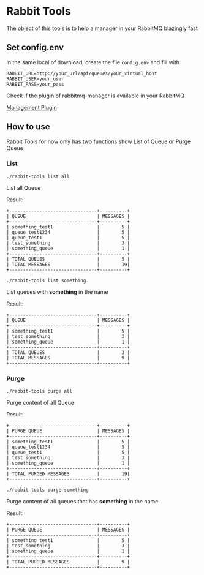 # Rabbit Tools

The object of this tools is to help a manager in your RabbitMQ blazingly fast

## Set config.env

In the same local of download, create the file `config.env` and fill with

```
RABBIT_URL=http://your_url/api/queues/your_virtual_host
RABBIT_USER=your_user
RABBIT_PASS=your_pass
```

Check if the plugin of rabbitmq-manager is available in your RabbitMQ

[Management Plugin](https://www.rabbitmq.com/management.html)

## How to use

Rabbit Tools for now only has two functions show List of Queue or Purge Queue

### List

```
./rabbit-tools list all
```

List all Queue

Result:
```
+--------------------------------+----------+
| QUEUE                          | MESSAGES |
+--------------------------------+----------+
| something_test1                |        5 |
| queue_test1234                 |        5 |
| queue_test1                    |        5 |
| test_something                 |        3 |
| something_queue                |        1 |
+--------------------------------+----------+
| TOTAL QUEUES                   |        5 |
| TOTAL MESSAGES                 |        19|
+--------------------------------+----------+
```

```
./rabbit-tools list something
```

List queues with **something** in the name

Result:
```
+--------------------------------+----------+
| QUEUE                          | MESSAGES |
+--------------------------------+----------+
| something_test1                |        5 |
| test_something                 |        3 |
| something_queue                |        1 |
+--------------------------------+----------+
| TOTAL QUEUES                   |        3 |
| TOTAL MESSAGES                 |        9 |
+--------------------------------+----------+
```



### Purge

```
./rabbit-tools purge all
```
Purge content of all Queue

Result:
```
+--------------------------------+----------+
| PURGE QUEUE                    | MESSAGES |
+--------------------------------+----------+
| something_test1                |        5 |
| queue_test1234                 |        5 |
| queue_test1                    |        5 |
| test_something                 |        3 |
| something_queue                |        1 |
+--------------------------------+----------+
| TOTAL PURGED MESSAGES          |        19|
+--------------------------------+----------+
```

```
./rabbit-tools purge something
```

Purge content of all queues that has **something** in the name

Result:
```
+--------------------------------+----------+
| PURGE QUEUE                    | MESSAGES |
+--------------------------------+----------+
| something_test1                |        5 |
| test_something                 |        3 |
| something_queue                |        1 |
+--------------------------------+----------+
| TOTAL PURGED MESSAGES          |        9 |
+--------------------------------+----------+
```
